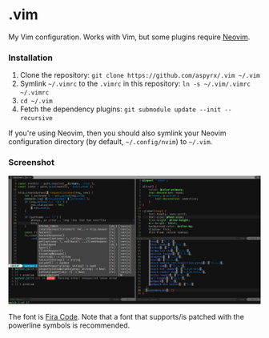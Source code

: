 # .vim
My Vim configuration. Works with Vim, but some plugins require [Neovim][neovim].

### Installation
1. Clone the repository: `git clone https://github.com/aspyrx/.vim ~/.vim`
2. Symlink `~/.vimrc` to the `.vimrc` in this repository:
   `ln -s ~/.vim/.vimrc ~/.vimrc`
3. `cd ~/.vim`
4. Fetch the dependency plugins: `git submodule update --init --recursive`

If you're using Neovim, then you should also symlink your Neovim configuration
directory (by default, `~/.config/nvim`) to `~/.vim`.

### Screenshot
![Screenshot](screenshot.png)

The font is [Fira Code](https://github.com/tonsky/FiraCode). Note that a font
that supports/is patched with the powerline symbols is recommended.

[neovim]: https://github.com/neovim/neovim "neovim on GitHub"

